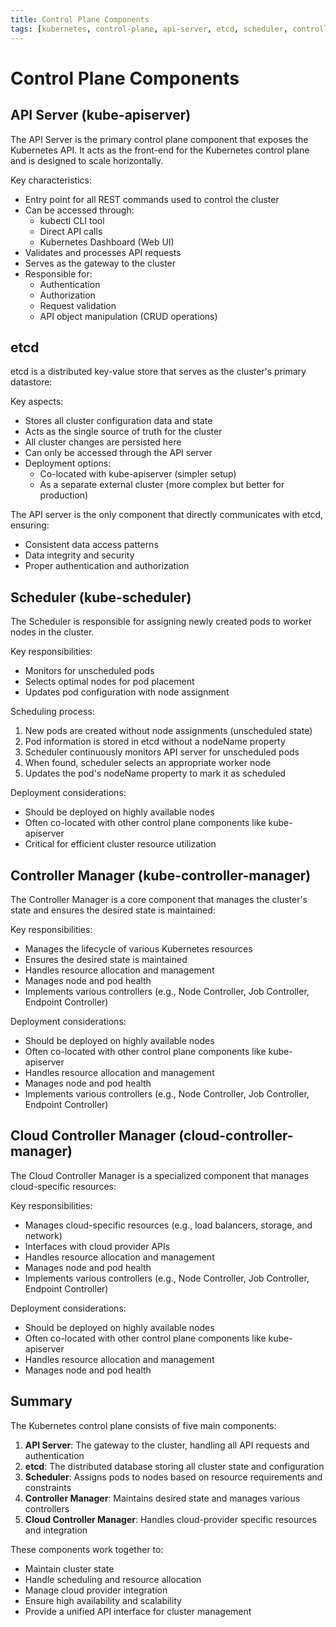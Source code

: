 ```yaml
---
title: Control Plane Components
tags: [kubernetes, control-plane, api-server, etcd, scheduler, controller-manager, architecture]
---
```


# Control Plane Components

## API Server (kube-apiserver)

The API Server is the primary control plane component that exposes the Kubernetes API. It acts as the front-end for the Kubernetes control plane and is designed to scale horizontally.

Key characteristics:
- Entry point for all REST commands used to control the cluster
- Can be accessed through:
  - kubectl CLI tool
  - Direct API calls
  - Kubernetes Dashboard (Web UI)
- Validates and processes API requests
- Serves as the gateway to the cluster
- Responsible for:
  - Authentication
  - Authorization
  - Request validation
  - API object manipulation (CRUD operations)

## etcd

etcd is a distributed key-value store that serves as the cluster's primary datastore:

Key aspects:
- Stores all cluster configuration data and state
- Acts as the single source of truth for the cluster
- All cluster changes are persisted here
- Can only be accessed through the API server
- Deployment options:
  - Co-located with kube-apiserver (simpler setup)
  - As a separate external cluster (more complex but better for production)

The API server is the only component that directly communicates with etcd, ensuring:
- Consistent data access patterns
- Data integrity and security
- Proper authentication and authorization

## Scheduler (kube-scheduler)

The Scheduler is responsible for assigning newly created pods to worker nodes in the cluster.

Key responsibilities:
- Monitors for unscheduled pods
- Selects optimal nodes for pod placement
- Updates pod configuration with node assignment

Scheduling process:
1. New pods are created without node assignments (unscheduled state)
2. Pod information is stored in etcd without a nodeName property
3. Scheduler continuously monitors API server for unscheduled pods
4. When found, scheduler selects an appropriate worker node
5. Updates the pod's nodeName property to mark it as scheduled

Deployment considerations:
- Should be deployed on highly available nodes
- Often co-located with other control plane components like kube-apiserver
- Critical for efficient cluster resource utilization

## Controller Manager (kube-controller-manager)

The Controller Manager is a core component that manages the cluster's state and ensures the desired state is maintained:

Key responsibilities:
- Manages the lifecycle of various Kubernetes resources
- Ensures the desired state is maintained
- Handles resource allocation and management
- Manages node and pod health
- Implements various controllers (e.g., Node Controller, Job Controller, Endpoint Controller)

Deployment considerations:
- Should be deployed on highly available nodes
- Often co-located with other control plane components like kube-apiserver
- Handles resource allocation and management
- Manages node and pod health
- Implements various controllers (e.g., Node Controller, Job Controller, Endpoint Controller)

## Cloud Controller Manager (cloud-controller-manager)

The Cloud Controller Manager is a specialized component that manages cloud-specific resources:

Key responsibilities:
- Manages cloud-specific resources (e.g., load balancers, storage, and network)
- Interfaces with cloud provider APIs
- Handles resource allocation and management
- Manages node and pod health
- Implements various controllers (e.g., Node Controller, Job Controller, Endpoint Controller)

Deployment considerations:
- Should be deployed on highly available nodes
- Often co-located with other control plane components like kube-apiserver
- Handles resource allocation and management
- Manages node and pod health

## Summary

The Kubernetes control plane consists of five main components:

1. **API Server**: The gateway to the cluster, handling all API requests and authentication
2. **etcd**: The distributed database storing all cluster state and configuration
3. **Scheduler**: Assigns pods to nodes based on resource requirements and constraints
4. **Controller Manager**: Maintains desired state and manages various controllers
5. **Cloud Controller Manager**: Handles cloud-provider specific resources and integration

These components work together to:
- Maintain cluster state
- Handle scheduling and resource allocation
- Manage cloud provider integration
- Ensure high availability and scalability
- Provide a unified API interface for cluster management

